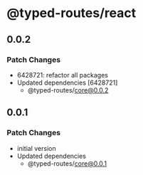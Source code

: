 # @typed-routes/react

## 0.0.2

### Patch Changes

- 6428721: refactor all packages
- Updated dependencies [6428721]
  - @typed-routes/core@0.0.2

## 0.0.1

### Patch Changes

- initial version
- Updated dependencies
  - @typed-routes/core@0.0.1
